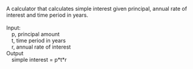 A calculator that calculates simple interest given principal, annual rate of interest and time period in years.<br>
<br>
Input:<br>
   &emsp;p, principal amount<br>
   &emsp;t, time period in years<br>
   &emsp;r, annual rate of interest<br>
Output<br>
   &emsp;simple interest = p\*t\*r
